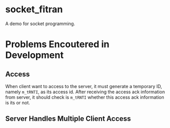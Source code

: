 # socket_fitran
A demo for socket programming.

# Problems Encoutered in Development
## Access
When client want to access to the server, it must generate a temporary ID, namely `m_tRNTI`, as its access id. After receiving the access ack information from server, it should check is `m_tRNTI` whether this access ack information is its or not.

## Server Handles Multiple Client Access
